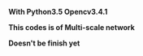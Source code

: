 **With Python3.5 Opencv3.4.1**

**This codes is of Multi-scale network**

**Doesn't be finish yet**
